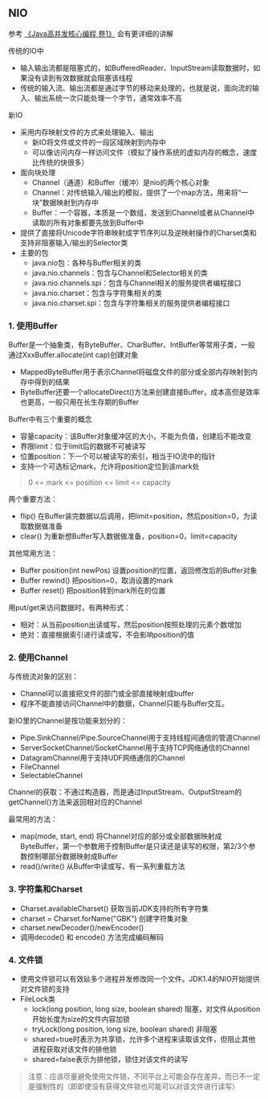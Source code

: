 ## NIO
参考 [《Java高并发核心编程 卷1》](../../../java-advance/Java高并发核心编程卷1.md) 会有更详细的讲解

传统的IO中
- 输入输出流都是阻塞式的，如BufferedReader、InputStream读取数据时，如果没有读到有效数据就会阻塞该线程
- 传统的输入流、输出流都是通过字节的移动来处理的，也就是说，面向流的输入、输出系统一次只能处理一个字节，通常效率不高

新IO
- 采用内存映射文件的方式来处理输入、输出
    - 新IO将文件或文件的一段区域映射到内存中
    - 可以像访问内存一样访问文件（模拟了操作系统的虚拟内存的概念，速度比传统的快很多）
- 面向块处理
    - Channel（通道）和Buffer（缓冲）是nio的两个核心对象
    - Channel：对传统输入/输出的模拟，提供了一个map方法，用来将“一块”数据映射到内存中
    - Buffer：一个容器，本质是一个数组，发送到Channel或者从Channel中读取的所有对象都要先放到Buffer中
- 提供了直接将Unicode字符串映射成字节序列以及逆映射操作的Charset类和支持非阻塞输入/输出的Selector类
- 主要的包
    - java.nio包：各种与Buffer相关的类
    - java.nio.channels：包含与Channel和Selector相关的类
    - java.nio.channels.spi：包含与Channel相关的服务提供者编程接口
    - java.nio.charset：包含与字符集相关的类
    - java.nio.charset.spi：包含与字符集相关的服务提供者编程接口
    
    
### 1. 使用Buffer
Buffer是一个抽象类，有ByteBuffer、CharBuffer、IntBuffer等常用子类，一般通过XxxBuffer.allocate(int cap)创建对象
- MappedByteBuffer用于表示Channel将磁盘文件的部分或全部内存映射到内存中得到的结果
- ByteBuffer还要一个allocateDirect()方法来创建直接Buffer，成本高但是效率也更高，一般只用在长生存期的Buffer

Buffer中有三个重要的概念
- 容量capacity：该Buffer对象缓冲区的大小，不能为负值，创建后不能改变
- 界限limit：位于limit后的数据不可被读写
- 位置position：下一个可以被读写的索引，相当于IO流中的指针
- 支持一个可选标记mark，允许将position定位到该mark处
> 0 <= mark <= position <= limit <= capacity

两个重要方法：
- flip() 在Buffer装完数据以后调用，把limit=position，然后position=0，为读取数据做准备
- clear() 为重新想Buffer写入数据做准备，position=0，limit=capacity

其他常用方法：
- Buffer position(int newPos) 设置position的位置，返回修改后的Buffer对象
- Buffer rewind() 把position=0，取消设置的mark
- Buffer reset() 把position转到mark所在的位置

用put/get来访问数据时，有两种形式：
- 相对：从当前position出读或写，然后position按照处理的元素个数增加
- 绝对：直接根据索引进行读或写，不会影响position的值

### 2. 使用Channel
与传统流对象的区别：
- Channel可以直接把文件的部门或全部直接映射成buffer
- 程序不能直接访问Channel中的数据，Channel只能与Buffer交互。

新IO里的Channel是按功能来划分的：
- Pipe.SinkChannel/Pipe.SourceChannel用于支持线程间通信的管道Channel
- ServerSocketChannel/SocketChannel用于支持TCP网络通信的Channel
- DatagramChannel用于支持UDF网络通信的Channel
- FileChannel
- SelectableChannel

Channel的获取：不通过构造器，而是通过InputStream、OutputStream的getChannel()方法来返回相对应的Channel

最常用的方法：
- map(mode, start, end) 将Channel对应的部分或全部数据映射成ByteBuffer，第一个参数用于控制Buffer是只读还是读写的权限，第2/3个参数控制哪部分数据映射成Buffer
- read()/write() 从Buffer中读或写，有一系列重载方法

### 3. 字符集和Charset
- Charset.availableCharset() 获取当前JDK支持的所有字符集
- charset = Charset.forName("GBK") 创建字符集对象
- charset.newDecoder()/newEncoder() 
- 调用decode() 和 encode() 方法完成编码解码 

### 4. 文件锁
- 使用文件锁可以有效㢟多个进程并发修改同一个文件。JDK1.4的NIO开始提供对文件锁的支持
- FileLock类
    - lock(long position, long size, boolean shared) 阻塞，对文件从position开始长度为size的文件内容加锁
    - tryLock(long position, long size, boolean shared) 非阻塞
    - shared=true时表示为共享锁，允许多个进程来读取该文件，但阻止其他进程获取对该文件的排他锁
    - shared=false表示为排他锁，锁住对该文件的读写
> 注意：应该尽量避免使用文件锁，不同平台上可能会存在差异，而已不一定是强制性的（即即使没有获得文件锁也可能可以对该文件进行读写）